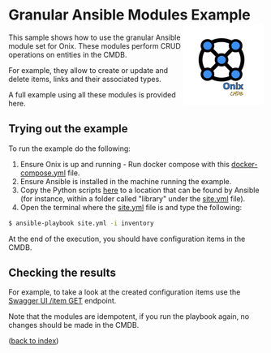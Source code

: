 # Granular Ansible Modules Example <img src="../../../../../docs/pics/ox.png" width="160" height="160" align="right">

This sample shows how to use the granular Ansible module set for Onix.
These modules perform CRUD operations on entities in the CMDB.

For example, they allow to create or update and delete items, links and their associated types.

A full example using all these modules is provided here.

## Trying out the example
To run the example do the following:

1. Ensure Onix is up and running - Run docker compose with this [docker-compose.yml](../../docker-compose.yml) file.
2. Ensure Ansible is installed in the machine running the example.
3. Copy the Python scripts [here](../../modules) to a location that can be found by Ansible (for instance, within a 
folder called "library" under the [site.yml](site.yml) file).
4. Open the terminal where the [site.yml](site.yml) file is and type the following:

```bash
$ ansible-playbook site.yml -i inventory
```

At the end of the execution, you should have configuration items in the CMDB.

## Checking the results

For example, to take a look at the created configuration items use the 
[Swagger UI /item GET](http://localhost:8080/swagger-ui.html#/web-api/getItemsUsingGET) endpoint.

Note that the modules are idempotent, if you run the playbook again, no changes should be made in the CMDB.

([back to index](../readme.md))